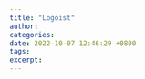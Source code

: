 ```yaml
---
title: "Logoist"
author: 
categories: 
date: 2022-10-07 12:46:29 +0800
tags: 
excerpt: 
---
```













